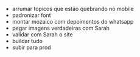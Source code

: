 - arrumar topicos que estão quebrando no mobile
- padronizar font
- montar mozaico com depoimentos do whatsapp
- pegar imagens verdadeiras com Sarah
- validar com Sarah o site
- buildar tudo
- subir para prod
